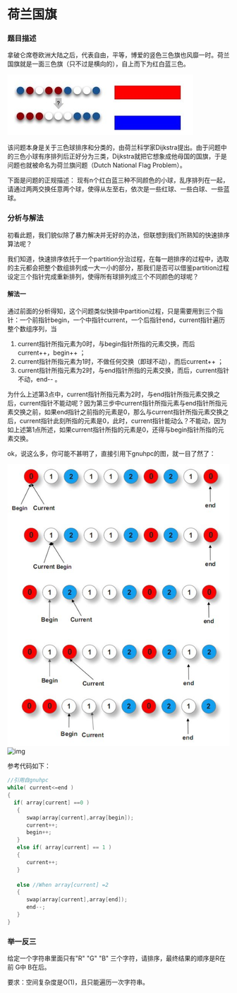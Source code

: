 # 荷兰国旗


### 题目描述

拿破仑席卷欧洲大陆之后，代表自由，平等，博爱的竖色三色旗也风靡一时。荷兰国旗就是一面三色旗（只不过是横向的），自上而下为红白蓝三色。

![img](../images/41~42/41.1.jpg)

该问题本身是关于三色球排序和分类的，由荷兰科学家Dijkstra提出。由于问题中的三色小球有序排列后正好分为三类，Dijkstra就把它想象成他母国的国旗，于是问题也就被命名为荷兰旗问题（Dutch National Flag Problem）。

下面是问题的正规描述：
现有n个红白蓝三种不同颜色的小球，乱序排列在一起，请通过两两交换任意两个球，使得从左至右，依次是一些红球、一些白球、一些蓝球。

### 分析与解法

初看此题，我们貌似除了暴力解决并无好的办法，但联想到我们所熟知的快速排序算法呢？

我们知道，快速排序依托于一个partition分治过程，在每一趟排序的过程中，选取的主元都会把整个数组排列成一大一小的部分，那我们是否可以借鉴partition过程设定三个指针完成重新排列，使得所有球排列成三个不同颜色的球呢？

#### 解法一

通过前面的分析得知，这个问题类似快排中partition过程，只是需要用到三个指针：一个前指针begin，一个中指针current，一个后指针end，current指针遍历整个数组序列，当

1. current指针所指元素为0时，与begin指针所指的元素交换，而后current++，begin++ ；
2. current指针所指元素为1时，不做任何交换（即球不动），而后current++ ；
3. current指针所指元素为2时，与end指针所指的元素交换，而后，current指针不动，end-- 。

为什么上述第3点中，current指针所指元素为2时，与end指针所指元素交换之后，current指针不能动呢？因为第三步中current指针所指元素与end指针所指元素交换之前，如果end指针之前指的元素是0，那么与current指针所指元素交换之后，current指针此刻所指的元素是0，此时，current指针能动么？不能动，因为如上述第1点所述，如果current指针所指的元素是0，还得与begin指针所指的元素交换。

ok，说这么多，你可能不甚明了，直接引用下gnuhpc的图，就一目了然了：

![img](../images/41~42/41.3.jpg)
![img](http://hi.csdn.net/attachment/201102/25/8394323_1298641225eJ4F.jpg)

参考代码如下：
```cpp
//引用自gnuhpc  
while( current<=end )        
{             
  if( array[current] ==0 )             
   {                 
      swap(array[current],array[begin]);                  
      current++;                  
      begin++;            
   }             
   else if( array[current] == 1 )            
   {                 
      current++;            
   }   
            
   else //When array[current] =2   
   {               
      swap(array[current],array[end]);                
      end--;            
   }      
}  
```

### 举一反三

给定一个字符串里面只有"R" "G" "B" 三个字符，请排序，最终结果的顺序是R在前 G中 B在后。

要求：空间复杂度是O(1)，且只能遍历一次字符串。
